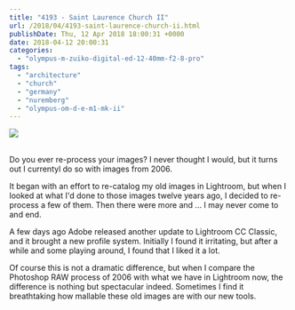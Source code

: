 ```yaml
---
title: "4193 - Saint Laurence Church II"
url: /2018/04/4193-saint-laurence-church-ii.html
publishDate: Thu, 12 Apr 2018 18:00:31 +0000
date: 2018-04-12 20:00:31
categories: 
  - "olympus-m-zuiko-digital-ed-12-40mm-f2-8-pro"
tags: 
  - "architecture"
  - "church"
  - "germany"
  - "nuremberg"
  - "olympus-om-d-e-m1-mk-ii"
---
```

<div class="container">
<div class="center"><a target="_blank" href="https://d25zfm9zpd7gm5.cloudfront.net/1200x1200/2017/20170618_203509_lr.jpg"><img class="webfeedsFeaturedVisual" src="https://d25zfm9zpd7gm5.cloudfront.net/0600x0600/2017/20170618_203509_lr.jpg" /></a></div>
</div>
<br />

Do you ever re-process your images? I never thought I would, but it turns out I currentyl do so with images from 2006.

<a target="_blank" href="https://d25zfm9zpd7gm5.cloudfront.net/1200x1200/2017/20170618_203914_lr.jpg"><img style="margin: 0pt 10px 0pt 0px; float: left;" src="https://d25zfm9zpd7gm5.cloudfront.net/0150x0150/2017/20170618_203914_lr.jpg" alt="" border="0" /></a> It began with an effort to re-catalog my old images in Lightroom, but when I looked at what I'd done to those images twelve years ago, I decided to re-process a few of them. Then there were more and ... I may never come to and end. 

A few days ago Adobe released another update to Lightroom CC Classic, and it brought a new profile system. Initially I found it irritating, but after a while and some playing around, I found that I liked it a lot. 

Of course this is not a dramatic difference, but when I compare the Photoshop RAW process of 2006 with what we have in Lightroom now, the difference is nothing but spectacular indeed. Sometimes I find it breathtaking how mallable these old images are with our new tools. 
